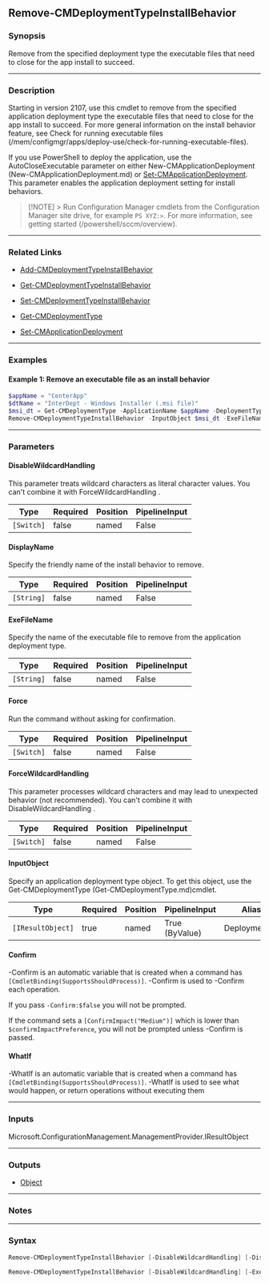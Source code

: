 Remove-CMDeploymentTypeInstallBehavior
--------------------------------------




### Synopsis
Remove from the specified deployment type the executable files that need to close for the app install to succeed.



---


### Description

Starting in version 2107, use this cmdlet to remove from the specified application deployment type the executable files that need to close for the app install to succeed. For more general information on the install behavior feature, see Check for running executable files (/mem/configmgr/apps/deploy-use/check-for-running-executable-files).



If you use PowerShell to deploy the application, use the AutoCloseExecutable parameter on either New-CMApplicationDeployment (New-CMApplicationDeployment.md) or [Set-CMApplicationDeployment](Set-CMApplicationDeployment.md). This parameter enables the application deployment setting for install behaviors.



> [!NOTE] > Run Configuration Manager cmdlets from the Configuration Manager site drive, for example `PS XYZ:>`. For more information, see getting started (/powershell/sccm/overview).



---


### Related Links
* [Add-CMDeploymentTypeInstallBehavior](Add-CMDeploymentTypeInstallBehavior)



* [Get-CMDeploymentTypeInstallBehavior](Get-CMDeploymentTypeInstallBehavior)



* [Set-CMDeploymentTypeInstallBehavior](Set-CMDeploymentTypeInstallBehavior)



* [Get-CMDeploymentType](Get-CMDeploymentType)



* [Set-CMApplicationDeployment](Set-CMApplicationDeployment)





---


### Examples
#### Example 1: Remove an executable file as an install behavior
```PowerShell
$appName = "CenterApp"
$dtName = "InterDept - Windows Installer (.msi file)"
$msi_dt = Get-CMDeploymentType -ApplicationName $appName -DeploymentTypeName $dtName
Remove-CMDeploymentTypeInstallBehavior -InputObject $msi_dt -ExeFileName "notepad.exe"
```



---


### Parameters
#### **DisableWildcardHandling**

This parameter treats wildcard characters as literal character values. You can't combine it with ForceWildcardHandling .






|Type      |Required|Position|PipelineInput|
|----------|--------|--------|-------------|
|`[Switch]`|false   |named   |False        |



#### **DisplayName**

Specify the friendly name of the install behavior to remove.






|Type      |Required|Position|PipelineInput|
|----------|--------|--------|-------------|
|`[String]`|false   |named   |False        |



#### **ExeFileName**

Specify the name of the executable file to remove from the application deployment type.






|Type      |Required|Position|PipelineInput|
|----------|--------|--------|-------------|
|`[String]`|false   |named   |False        |



#### **Force**

Run the command without asking for confirmation.






|Type      |Required|Position|PipelineInput|
|----------|--------|--------|-------------|
|`[Switch]`|false   |named   |False        |



#### **ForceWildcardHandling**

This parameter processes wildcard characters and may lead to unexpected behavior (not recommended). You can't combine it with DisableWildcardHandling .






|Type      |Required|Position|PipelineInput|
|----------|--------|--------|-------------|
|`[Switch]`|false   |named   |False        |



#### **InputObject**

Specify an application deployment type object. To get this object, use the Get-CMDeploymentType (Get-CMDeploymentType.md)cmdlet.






|Type             |Required|Position|PipelineInput |Aliases       |
|-----------------|--------|--------|--------------|--------------|
|`[IResultObject]`|true    |named   |True (ByValue)|DeploymentType|



#### **Confirm**
-Confirm is an automatic variable that is created when a command has ```[CmdletBinding(SupportsShouldProcess)]```.
-Confirm is used to -Confirm each operation.

If you pass ```-Confirm:$false``` you will not be prompted.


If the command sets a ```[ConfirmImpact("Medium")]``` which is lower than ```$confirmImpactPreference```, you will not be prompted unless -Confirm is passed.

#### **WhatIf**
-WhatIf is an automatic variable that is created when a command has ```[CmdletBinding(SupportsShouldProcess)]```.
-WhatIf is used to see what would happen, or return operations without executing them


---


### Inputs
Microsoft.ConfigurationManagement.ManagementProvider.IResultObject





---


### Outputs
* [Object](https://learn.microsoft.com/en-us/dotnet/api/System.Object)






---


### Notes




---


### Syntax
```PowerShell
Remove-CMDeploymentTypeInstallBehavior [-DisableWildcardHandling] [-DisplayName <String>] [-Force] [-ForceWildcardHandling] -InputObject <IResultObject> [-Confirm] [-WhatIf] [<CommonParameters>]
```
```PowerShell
Remove-CMDeploymentTypeInstallBehavior [-DisableWildcardHandling] [-ExeFileName <String>] [-Force] [-ForceWildcardHandling] -InputObject <IResultObject> [-Confirm] [-WhatIf] [<CommonParameters>]
```
